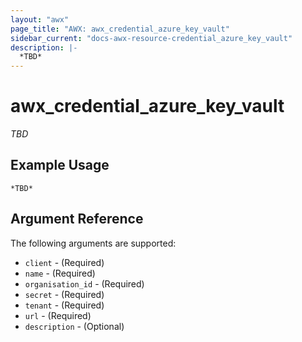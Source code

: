```yaml
---
layout: "awx"
page_title: "AWX: awx_credential_azure_key_vault"
sidebar_current: "docs-awx-resource-credential_azure_key_vault"
description: |-
  *TBD*
---
```


# awx_credential_azure_key_vault

*TBD*

## Example Usage

```hcl
*TBD*
```

## Argument Reference

The following arguments are supported:

* `client` - (Required) 
* `name` - (Required) 
* `organisation_id` - (Required) 
* `secret` - (Required) 
* `tenant` - (Required) 
* `url` - (Required) 
* `description` - (Optional) 

